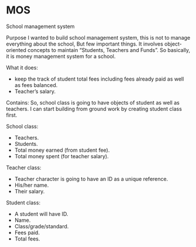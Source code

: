 # MOS
School management system

Purpose
I wanted to build school management system, this is not to manage everything about the school, But few important things. It involves object-oriented concepts to maintain “Students, Teachers and Funds”. So basically, it is money management system for a school.

What it does:
-	keep the track of student total fees including fees already paid as well as fees balanced.
-	Teacher’s salary.

Contains:
So, school class is going to have objects of student as well as teachers. I can start building from ground work by creating student class first.

School class:
-	Teachers.
-	Students.
-	Total money earned (from student fee).
-	Total money spent (for teacher salary).

Teacher class:
-	Teacher character is going to have an ID as a unique reference.
-	His/her name.
-	Their salary.

Student class:
-	A student will have ID.
-	Name.
-	Class/grade/standard.
-	Fees paid.
-	Total fees.
